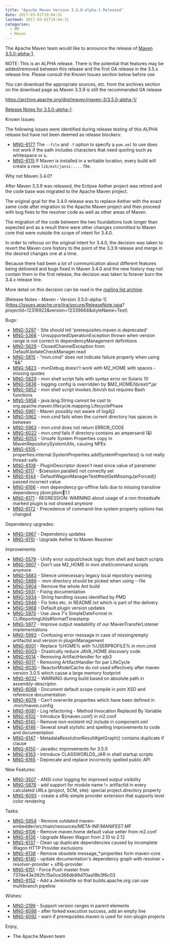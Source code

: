 ```yaml
---
title: "Apache Maven Version 3.5.0-alpha-1 Released"
date: 2017-03-01T19:04:31
lastmod: 2017-03-01T19:04:31
categories:
  - BM
  - Maven
---
```

The Apache Maven team would like to announce the release of [Maven 3.5.0-alpha-1](https://maven.apache.org/).

NOTE: This is an ALPHA release. There is the potential that features may be
added/removed between this release and the first GA release in the 3.5.x
release line.
Please consult the Known Issues section below before use

You can download the appropriate sources, etc. from the archives section on
the download page as Maven 3.3.9 is still the recommended GA release

https://archive.apache.org/dist/maven/maven-3/3.5.0-alpha-1/

[Release Notes for 3.5.0-alpha-1](https://maven.apache.org/docs/3.5.0-alpha-1/release-notes.html).

Known Issues

The following issues were identified during release testing of this ALPHA
release but have not been deemed as release blockers:

* [MNG-6177](https://issues.apache.org/jira/browse/MNG-6177) The `--file` and `-f` option to specify a `pom.xml` to use
does not work if the path includes characters that need quoting such as
whitespace or `&`.
* [MNG-6115](https://issues.apache.org/jira/browse/MNG-6115) If Maven is installed in a writable location, every build will
create a new `lib/ext/jansi-....` file.

Why not Maven 3.4.0?

After Maven 3.3.9 was released, the Eclipse Aether project was retired and
the code base was migrated to the Apache Maven project.

The original goal for the 3.4.0 release was to replace Aether with the
exact same code after migration to the Apache Maven project and then
proceed with bug fixes to the resolver code as well as other areas of Maven.

The migration of the code between the two foundations took longer than
expected and as a result there were other changes committed to Maven core
that were outside the scope of intent for 3.4.0.

In order to refocus on the original intent for 3.4.0, the decision was
taken to revert the Maven core history to the point of the 3.3.9 release
and merge in the desired changes one at a time.

Because there had been a lot of communication about different features
being delivered and bugs fixed in Maven 3.4.0 and the new history may not
contain them in the first release, the decision was taken to forever burn
the 3.4.x release line.

More detail on this decision can be read in the [mailing list archive](https://www.mail-archive.com/dev@maven.apache.org/msg112103.html).

<!-- more -->

[Release Notes - Maven - Version 3.5.0-alpha-1](https://issues.apache.org/jira/secure/ReleaseNote.jspa?
projectId=12316922&version=12339664&styleName=Text)

Bugs:

 * [MNG-5297](https://issues.apache.org/jira/browse/MNG-5297) - Site should tell 'prerequisites.maven is deprecated'
 * [MNG-5368](https://issues.apache.org/jira/browse/MNG-5368) - UnsupportedOperationException thrown when version range is not correct in dependencyManagement definitions
 * [MNG-5629](https://issues.apache.org/jira/browse/MNG-5629) - ClosedChannelException from DefaultUpdateCheckManager.read
 * [MNG-5815](https://issues.apache.org/jira/browse/MNG-5815) - "mvn.cmd" does not indicate failure properly when using "&&"
 * [MNG-5823](https://issues.apache.org/jira/browse/MNG-5823) - mvnDebug doesn't work with M2_HOME with spaces - missing quotes
 * [MNG-5829](https://issues.apache.org/jira/browse/MNG-5829) - mvn shell script fails with syntax error on Solaris 10
 * [MNG-5836](https://issues.apache.org/jira/browse/MNG-5836) - logging config is overridden by $M2_HOME/lib/ext/*.jar
 * [MNG-5852](https://issues.apache.org/jira/browse/MNG-5852) - mvn shell script invokes /bin/sh but requires Bash functions
 * [MNG-5958](https://issues.apache.org/jira/browse/MNG-5958) - java.lang.String cannot be cast to org.apache.maven.lifecycle.mapping.LifecyclePhase
 * [MNG-5961](https://issues.apache.org/jira/browse/MNG-5961) - Maven possibly not aware of log4j2
 * [MNG-5962](https://issues.apache.org/jira/browse/MNG-5962) - mvn.cmd fails when the current directory has spaces in between
 * [MNG-5963](https://issues.apache.org/jira/browse/MNG-5963) - mvn.cmd does not return ERROR_CODE
 * [MNG-6022](https://issues.apache.org/jira/browse/MNG-6022) - mvn.cmd fails if directory contains an ampersand (&)
 * [MNG-6053](https://issues.apache.org/jira/browse/MNG-6053) - Unsafe System Properties copy in MavenRepositorySystemUtils, causing NPEs
 * [MNG-6105](https://issues.apache.org/jira/browse/MNG-6105) - properties.internal.SystemProperties.addSystemProperties() is not really thread-safe
 * [MNG-6109](https://issues.apache.org/jira/browse/MNG-6109) - PluginDescriptor doesn't read since value of parameter
 * [MNG-6117](https://issues.apache.org/jira/browse/MNG-6117) - ${session.parallel} not correctly set
 * [MNG-6144](https://issues.apache.org/jira/browse/MNG-6144) - DefaultWagonManagerTest#testGetMissingJarForced() passed incorrect value
 * [MNG-6166](https://issues.apache.org/jira/browse/MNG-6166) - mvn dependency:go-offline fails due to missing transitive dependency jdom:jdom:jar:1.1
 * [MNG-6171](https://issues.apache.org/jira/browse/MNG-6171) - REGRESSION: WARNING about usage of a non threadsafe marked plugin is not showed anymore
 * [MNG-6172](https://issues.apache.org/jira/browse/MNG-6172) - Precedence of command-line system property options has changed

Dependency upgrades:

 * [MNG-5967](https://issues.apache.org/jira/browse/MNG-5967) - Dependency updates
 * [MNG-6110](https://issues.apache.org/jira/browse/MNG-6110) - Upgrade Aether to Maven Resolver

Improvements:

 * [MNG-5579](https://issues.apache.org/jira/browse/MNG-5579) - Unify error output/check logic from shell and batch scripts
 * [MNG-5607](https://issues.apache.org/jira/browse/MNG-5607) - Don't use M2_HOME in mvn shell/command scripts anymore
 * [MNG-5883](https://issues.apache.org/jira/browse/MNG-5883) - Silence unnecessary legacy local repository warning
 * [MNG-5889](https://issues.apache.org/jira/browse/MNG-5889) - .mvn directory should be picked when using --file
 * [MNG-5904](https://issues.apache.org/jira/browse/MNG-5904) - Remove the whole Ant build
 * [MNG-5931](https://issues.apache.org/jira/browse/MNG-5931) - Fixing documentation
 * [MNG-5934](https://issues.apache.org/jira/browse/MNG-5934) - String handling issues identified by PMD
 * [MNG-5946](https://issues.apache.org/jira/browse/MNG-5946) - Fix links etc. in README.txt which is part of the delivery
 * [MNG-5968](https://issues.apache.org/jira/browse/MNG-5968) - Default plugin version updates
 * [MNG-5975](https://issues.apache.org/jira/browse/MNG-5975) - Use Java 7's SimpleDateFormat in CLIReportingUtils#formatTimestamp
 * [MNG-5977](https://issues.apache.org/jira/browse/MNG-5977) - Improve output readability of our MavenTransferListener implementations
 * [MNG-5993](https://issues.apache.org/jira/browse/MNG-5993) - Confusing error message in case of missing/empty artifactId and version in pluginManagement
 * [MNG-6001](https://issues.apache.org/jira/browse/MNG-6001) - Replace %HOME% with %USERPROFILE% in mvn.cmd
 * [MNG-6003](https://issues.apache.org/jira/browse/MNG-6003) - Drastically reduce JAVA_HOME discovery code
 * [MNG-6014](https://issues.apache.org/jira/browse/MNG-6014) - Removing ArtifactHandler for ejb3
 * [MNG-6017](https://issues.apache.org/jira/browse/MNG-6017) - Removing ArtifactHandler for par LifeCycle
 * [MNG-6030](https://issues.apache.org/jira/browse/MNG-6030) - ReactorModelCache do not used effectively after maven version 3.0.5 which cause a large memory footprint
 * [MNG-6032](https://issues.apache.org/jira/browse/MNG-6032) - WARNING during build based on absolute path in assembly-descriptor.
 * [MNG-6068](https://issues.apache.org/jira/browse/MNG-6068) - Document default scope compile in pom XSD and reference documentation
 * [MNG-6078](https://issues.apache.org/jira/browse/MNG-6078) - Can't overwrite properties which have been defined in .mvn/maven.config
 * [MNG-6081](https://issues.apache.org/jira/browse/MNG-6081) - Log refactoring - Method Invocation Replaced By Variable
 * [MNG-6102](https://issues.apache.org/jira/browse/MNG-6102) - Introduce ${maven.conf} in m2.conf
 * [MNG-6145](https://issues.apache.org/jira/browse/MNG-6145) -  Remove non-existent m2 include in component.xml
 * [MNG-6146](https://issues.apache.org/jira/browse/MNG-6146) - Several small stylistic and spelling improvements to code and documentation
 * [MNG-6147](https://issues.apache.org/jira/browse/MNG-6147) - MetadataResolutionResult#getGraph() contains duplicate if clause
 * [MNG-6150](https://issues.apache.org/jira/browse/MNG-6150) - Javadoc improvements for 3.5.0
 * [MNG-6163](https://issues.apache.org/jira/browse/MNG-6163) - Introduce CLASSWORLDS_JAR in shell startup scripts
 * [MNG-6165](https://issues.apache.org/jira/browse/MNG-6165) - Deprecate and replace incorrectly spelled public API

New Features:

 * [MNG-3507](https://issues.apache.org/jira/browse/MNG-3507) - ANSI color logging for improved output visibility
 * [MNG-5878](https://issues.apache.org/jira/browse/MNG-5878) - add support for module name != artifactId in every calculated URLs (project, SCM, site): special project.directory property
 * [MNG-6093](https://issues.apache.org/jira/browse/MNG-6093) - create a slf4j-simple provider extension that supports level color rendering

Tasks:

 * [MNG-5954](https://issues.apache.org/jira/browse/MNG-5954) - Remove outdated maven-embedder/src/main/resources/META-INF/MANIFEST.MF
 * [MNG-6106](https://issues.apache.org/jira/browse/MNG-6106) - Remove maven.home default value setter from m2.conf
 * [MNG-6136](https://issues.apache.org/jira/browse/MNG-6136) - Upgrade Maven Wagon from 2.10 to 2.12
 * [MNG-6137](https://issues.apache.org/jira/browse/MNG-6137) - Clean up duplicate dependencies caused by incomplete Wagon HTTP Provider exclusions
 * [MNG-6138](https://issues.apache.org/jira/browse/MNG-6138) - Remove obsolete message_*.properties form maven-core
 * [MNG-6140](https://issues.apache.org/jira/browse/MNG-6140) - update documentation's dependency graph with resolver + resolver-provider + slf4j-provider
 * [MNG-6151](https://issues.apache.org/jira/browse/MNG-6151) - Force Push master from 737de43e392fc15a0ce366db98d70aa18b3f6c03
 * [MNG-6152](https://issues.apache.org/jira/browse/MNG-6152) - Add a Jenkinsfile so that builds.apache.org can use multibranch pipeline

Wishes:

 * [MNG-2199](https://issues.apache.org/jira/browse/MNG-2199) - Support version ranges in parent elements
 * [MNG-6088](https://issues.apache.org/jira/browse/MNG-6088) - after forked execution success, add an empty line
 * [MNG-6092](https://issues.apache.org/jira/browse/MNG-6092) - warn if prerequisites.maven is used for non-plugin projects

Enjoy,

- The Apache Maven team
